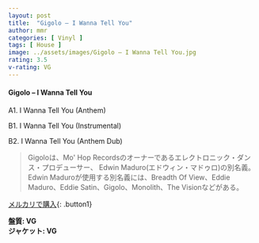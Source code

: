 ```yaml
---
layout: post
title:  "Gigolo – I Wanna Tell You"
author: mmr
categories: [ Vinyl ]
tags: [ House ]
image: ../assets/images/Gigolo – I Wanna Tell You.jpg
rating: 3.5
v-rating: VG
---
```


#### Gigolo – I Wanna Tell You

A1. I Wanna Tell You (Anthem)

B1. I Wanna Tell You (Instrumental)

B2. I Wanna Tell You (Anthem Dub)

> Gigoloは、Mo' Hop Recordsのオーナーであるエレクトロニック・ダンス・プロデューサー、 Edwin Maduro(エドウィン・マドゥロ)の別名義。Edwin Maduroが使用する別名義には、Breadth Of View、Eddie Maduro、Eddie Satin、Gigolo、Monolith、The Visionなどがある。

[メルカリで購入](https://jp.mercari.com/item/m43553318967){: .button1}

<div class="mt-4 mb-4 d-flex align-items-center">
<strong class="mr-1">盤質: VG</strong>
</div>
<div class="mt-4 mb-4 d-flex align-items-center">
<strong class="mr-1">ジャケット: VG</strong>
</div>
